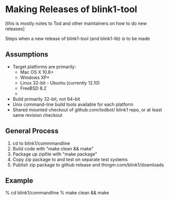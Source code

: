 Making Releases of blink1-tool
==============================

[this is mostly notes to Tod and other maintainers on how to do new releases]

Steps when a new release of blink1-tool (and blink1-lib) is to be made

Assumptions
------------

- Target platforms are primarily:
  - Mac OS X 10.6+
  - Windows XP+
  - Linux 32-bit - Ubuntu (currently 12.10)
  - FreeBSD 8.2
  - 
- Build primarily 32-bit, not 64-bit
- Unix command-line build tools available for each platform
- Shared mounted checkout of github.com/todbot/ blink1 repo,
   or at least same revision checkout

General Process
---------------

1. cd to blink1/commmandline
2. Build code with "make clean && make"
3. Package up zipfile with "make package"
4. Copy zip package to and test on separate test systems
5. Publish zip package to github release and thingm.com/blink1/downloads


Example
-------

% cd blink1/commandline
% make clean && make


